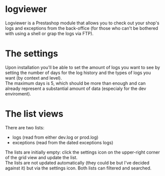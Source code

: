 # logviewer
Logviewer is a Prestashop module that allows you to check out your shop's logs and exceptions from the back-office (for those who can't be bothered with using a shell or grap the logs via FTP).   
# The settings
Upon installation you'll be able to set the amount of logs you want to see by setting the number of days for the log history and the types of logs you want (by context and level).   
The maximum days is 5, which should be more than enough and can already represent a substantial amount of data (especialy for the dev enviroment).
# The list views
There are two lists:
- logs (read from either dev.log or prod.log)
- exceptions (read from the dated exceptions logs)   

The lists are initially empty: click the settings icon on the upper-right corner of the grid view and update the list.   
The lists are not updated automatically (they could be but I've decided against it) but via the settings icon.
Both lists can filtered and searched.

